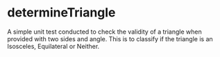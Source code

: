 # determineTriangle
A simple unit test conducted to check the validity of a triangle when provided with two sides and angle.  This is to classify if the triangle is an Isosceles, Equilateral or Neither.
